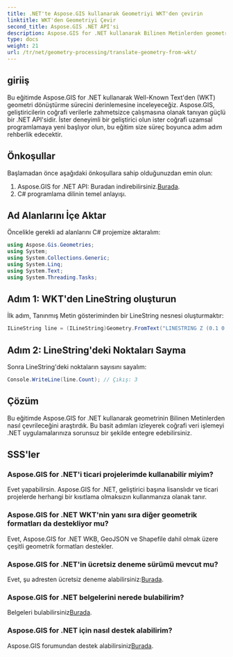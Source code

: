 ```yaml
---
title: .NET'te Aspose.GIS kullanarak Geometriyi WKT'den çevirin
linktitle: WKT'den Geometriyi Çevir
second_title: Aspose.GIS .NET API'si
description: Aspose.GIS for .NET kullanarak Bilinen Metinlerden geometriyi nasıl çevireceğinizi öğrenin. Sorunsuz entegrasyon için adım adım eğitim.
type: docs
weight: 21
url: /tr/net/geometry-processing/translate-geometry-from-wkt/
---
```

## giriiş
Bu eğitimde Aspose.GIS for .NET kullanarak Well-Known Text'den (WKT) geometri dönüştürme sürecini derinlemesine inceleyeceğiz. Aspose.GIS, geliştiricilerin coğrafi verilerle zahmetsizce çalışmasına olanak tanıyan güçlü bir .NET API'sidir. İster deneyimli bir geliştirici olun ister coğrafi uzamsal programlamaya yeni başlıyor olun, bu eğitim size süreç boyunca adım adım rehberlik edecektir.
## Önkoşullar
Başlamadan önce aşağıdaki önkoşullara sahip olduğunuzdan emin olun:
1.  Aspose.GIS for .NET API: Buradan indirebilirsiniz.[Burada](https://releases.aspose.com/gis/net/).
2. C# programlama dilinin temel anlayışı.

## Ad Alanlarını İçe Aktar
Öncelikle gerekli ad alanlarını C# projemize aktaralım:
```csharp
using Aspose.Gis.Geometries;
using System;
using System.Collections.Generic;
using System.Linq;
using System.Text;
using System.Threading.Tasks;
```
## Adım 1: WKT'den LineString oluşturun
İlk adım, Tanınmış Metin gösteriminden bir LineString nesnesi oluşturmaktır:
```csharp
ILineString line = (ILineString)Geometry.FromText("LINESTRING Z (0.1 0.2 0.3, 1 2 1, 12 23 2)");
```
## Adım 2: LineString'deki Noktaları Sayma
Sonra LineString'deki noktaların sayısını sayalım:
```csharp
Console.WriteLine(line.Count); // Çıkış: 3
```

## Çözüm
Bu eğitimde Aspose.GIS for .NET kullanarak geometrinin Bilinen Metinlerden nasıl çevrileceğini araştırdık. Bu basit adımları izleyerek coğrafi veri işlemeyi .NET uygulamalarınıza sorunsuz bir şekilde entegre edebilirsiniz.
## SSS'ler
### Aspose.GIS for .NET'i ticari projelerimde kullanabilir miyim?
Evet yapabilirsin. Aspose.GIS for .NET, geliştirici başına lisanslıdır ve ticari projelerde herhangi bir kısıtlama olmaksızın kullanmanıza olanak tanır.
### Aspose.GIS for .NET WKT'nin yanı sıra diğer geometrik formatları da destekliyor mu?
Evet, Aspose.GIS for .NET WKB, GeoJSON ve Shapefile dahil olmak üzere çeşitli geometrik formatları destekler.
### Aspose.GIS for .NET'in ücretsiz deneme sürümü mevcut mu?
Evet, şu adresten ücretsiz deneme alabilirsiniz:[Burada](https://releases.aspose.com/).
### Aspose.GIS for .NET belgelerini nerede bulabilirim?
 Belgeleri bulabilirsiniz[Burada](https://reference.aspose.com/gis/net/).
### Aspose.GIS for .NET için nasıl destek alabilirim?
 Aspose.GIS forumundan destek alabilirsiniz[Burada](https://forum.aspose.com/c/gis/33).